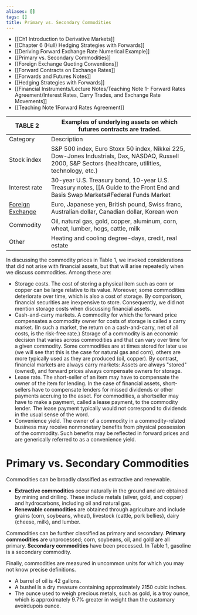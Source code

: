 ```yaml
---
aliases: []
tags: []
title: Primary vs. Secondary Commodities
---
```


- [[Ch1 Introduction to Derivative Markets]]
- [[Chapter 6 (Hull) Hedging Strategies with Forwards]]
- [[Deriving Forward Exchange Rate Numerical Example]]
- [[Primary vs. Secondary Commodities]]
- [[Foreign Exchange Quoting Conventions]]
- [[Forward Contracts on Exchange Rates]]
- [[Forwards and Futures Notes]]
- [[Hedging Strategies with Forwards]]
- [[Financial Instruments/Lecture Notes/Teaching Note 1- Forward Rates Agreement/Interest Rates,    Carry Trades,    and Exchange Rate Movements]]
- [[Teaching Note 1Forward Rates Agreement]]

| TABLE 2                                                           | Examples of underlying assets on which futures contracts are traded.                                                                                    |
| ----------------------------------------------------------------- | ------------------------------------------------------------------------------------------------------------------------------------------------------- |
| Category                                                          | Description                                                                                                                                             |
| Stock index                                                       | S&P 500 index,    Euro Stoxx 50 index,    Nikkei 225,    Dow-Jones Industrials,    Dax,    NASDAQ,    Russell 2000,    S&P Sectors (healthcare,    utilities,    technology,    etc.) |
| Interest rate                                                     | 30-year U.S. Treasury bond,    10-year U.S. Treasury notes,    [[A Guide to the Front End and Basis Swap Markets#Federal Funds Market|Fed Funds Rate]] ,    Euro-Bund,    Euro-Bobl,    LIBOR,    Euribor                                           |
| [Foreign Exchange](Foreign%20Exchange%20Quoting%20Conventions.md) | Euro,    Japanese yen,    British pound,    Swiss franc,    Australian dollar,    Canadian dollar,    Korean won                                                          |
| Commodity                                                         | Oil,    natural gas,    gold,    copper,    aluminum,    corn,    wheat,    lumber,    hogs,    cattle,    milk                                                                       |
| Other                                                             | Heating and cooling degree-days,    credit,    real estate                                                                                                    |

In discussing the commodity prices in Table 1,  we invoked considerations that did not arise with financial assets,  but that will arise repeatedly when we discuss commodities. Among these are:

- Storage costs. The cost of storing a physical item such as corn or copper can be large relative to its value. Moreover,  some commodities deteriorate over time,  which is also a cost of storage. By comparison,  financial securities are inexpensive to store. Consequently,  we did not mention storage costs when discussing financial assets.
- Cash-and-carry markets. A commodity for which the forward price compensates a commodity owner for costs of storage is called a carry market. (In such a market,  the return on a cash-and-carry,  net of all costs,  is the risk-free rate.) Storage of a commodity is an economic decision that varies across commodities and that can vary over time for a given commodity. Some commodities are at times stored for later use (we will see that this is the case for natural gas and corn),  others are more typically used as they are produced (oil,  copper). By contrast,  financial markets are always carry markets: Assets are always "stored" (owned),  and forward prices always compensate owners for storage.
- Lease rate. The short-seller of an item may have to compensate the owner of the item for lending. In the case of financial assets,  short-sellers have to compensate lenders for missed dividends or other payments accruing to the asset. For commodities,  a shortseller may have to make a payment,  called a lease payment,  to the commodity lender. The lease payment typically would not correspond to dividends in the usual sense of the word.
- Convenience yield. The owner of a commodity in a commodity-related business may receive nonmonetary benefits from physical possession of the commodity. Such benefits may be reflected in forward prices and are generically referred to as a convenience yield.

# Primary vs. Secondary Commodities

Commodities can be broadly classified as extractive and renewable.

- **Extractive commodities** occur naturally in the ground and are obtained by mining and drilling. These include metals (silver,  gold,  and copper) and hydrocarbons,  including oil and natural gas.
- **Renewable commodities** are obtained through agriculture and include grains (corn,  soybeans,  wheat),  livestock (cattle,  pork bellies),  dairy (cheese,  milk),  and lumber.

Commodities can be further classified as primary and secondary. **Primary commodities** are unprocessed; corn,  soybeans,  oil,  and gold are all primary. **Secondary commodities** have been processed. In Table 1,  gasoline is a secondary commodity.

Finally,  commodities are measured in uncommon units for which you may not know precise definitions.

- A barrel of oil is 42 gallons.
- A bushel is a dry measure containing approximately 2150 cubic inches.
- The ounce used to weigh precious metals,  such as gold,  is a troy ounce,  which is approximately 9.7% greater in weight than the customary avoirdupois ounce.
